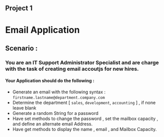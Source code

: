 ## Project 1

# Email Application 

## Scenario : 

### You are an IT Support Administrator Specialist and are charge with the task of creating email accoutjs for new hires.

#### Your Application should do the following :

- Generate an email with the following syntax : ` firstname.lastname@department.company.com `
- Determine the department [ ` sales `, ` development `, ` accounting ` ] , if none leave blank
- Generate a random String  for a password 
- Have set methods to change the password , set the mailbox capacity , and define an alternate email Address.
- Have get methods to display the name , email , and Mailbox Capacity.

